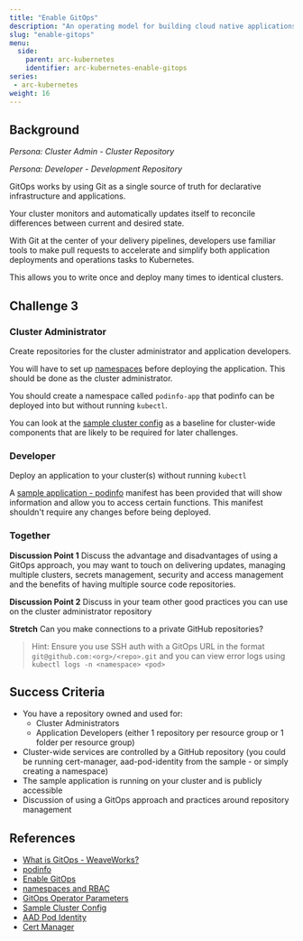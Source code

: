 ```yaml
---
title: "Enable GitOps"
description: "An operating model for building cloud native applications."
slug: "enable-gitops"
menu:
  side:
    parent: arc-kubernetes
    identifier: arc-kubernetes-enable-gitops
series:
 - arc-kubernetes
weight: 16
---
```


## Background

*Persona: Cluster Admin - Cluster Repository*

*Persona: Developer - Development Repository*

GitOps works by using Git as a single source of truth for declarative infrastructure and applications.

Your cluster monitors and automatically updates itself to reconcile differences between current and desired state.

With Git at the center of your delivery pipelines, developers use familiar tools to make pull requests to accelerate and simplify both application deployments and operations tasks to Kubernetes.

This allows you to write once and deploy many times to identical clusters.

## Challenge 3

### Cluster Administrator

Create repositories for the cluster administrator and application developers.

You will have to set up [namespaces](https://docs.microsoft.com/azure/azure-arc/kubernetes/tutorial-use-gitops-connected-cluster#create-a-configuration) before deploying the application. This should be done as the cluster administrator.

You should create a namespace called `podinfo-app` that podinfo can be deployed into but without running `kubectl`.

You can look at the [sample cluster config](https://github.com/azurecitadel/arc-for-kubernetes/tree/main/cluster-config) as a baseline for cluster-wide components that are likely to be required for later challenges.

### Developer

Deploy an application to your cluster(s) without running `kubectl`

A [sample application - podinfo](/arc/kubernetes/assets/podinfo.yaml) manifest has been provided that will show information and allow you to access certain functions. This manifest shouldn't require any changes before being deployed.

### Together

**Discussion Point 1** Discuss the advantage and disadvantages of using a GitOps approach, you may want to touch on delivering updates, managing multiple clusters, secrets management, security and access management and the benefits of having multiple source code repositories.

**Discussion Point 2** Discuss in your team other good practices you can use on the cluster administrator repository

**Stretch** Can you make connections to a private GitHub repositories?

> Hint: Ensure you use SSH auth with a GitOps URL in the format `git@github.com:<org>/<repo>.git` and you can view error logs using `kubectl logs -n <namespace> <pod>`

## Success Criteria

* You have a repository owned and used for:
  * Cluster Administrators
  * Application Developers (either 1 repository per resource group or 1 folder per resource group)
* Cluster-wide services are controlled by a GitHub repository (you could be running cert-manager, aad-pod-identity from the sample - or simply creating a namespace)
* The sample application is running on your cluster and is publicly accessible
* Discussion of using a GitOps approach and practices around repository management

## References

* [What is GitOps - WeaveWorks?](https://www.weave.works/technologies/gitops/)
* [podinfo](https://github.com/stefanprodan/podinfo)
* [Enable GitOps](https://docs.microsoft.com/azure/azure-arc/kubernetes/tutorial-use-gitops-connected-cluster)
* [namespaces and RBAC](https://docs.microsoft.com/azure/azure-arc/kubernetes/tutorial-use-gitops-connected-cluster#create-a-configuration)
* [GitOps Operator Parameters](https://docs.microsoft.com/azure/azure-arc/kubernetes/tutorial-use-gitops-connected-cluster#options-supported-in----operator-params)
* [Sample Cluster Config](https://github.com/azurecitadel/arc-for-kubernetes/tree/main/cluster-config)
* [AAD Pod Identity](https://azure.github.io/aad-pod-identity/docs/getting-started/installation/#quick-install)
* [Cert Manager](https://cert-manager.io/docs/installation/#default-static-install)
